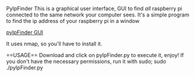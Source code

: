 PyIpFinder
This is a graphical user interface, GUI to find _all_ raspberry pi connected to the same network your computer sees. It's a simple program to find the ip address of your raspberry pi in a window 

[pyIpFinder GUI](/pingable.png?raw=true)

It uses nmap, so you'll have to install it.

==USAGE==
Download and click on pyIpFinder.py to execute it, enjoy!
If you don't have the necessary permissions, run it with sudo; sudo ./pyIpFinder.py
